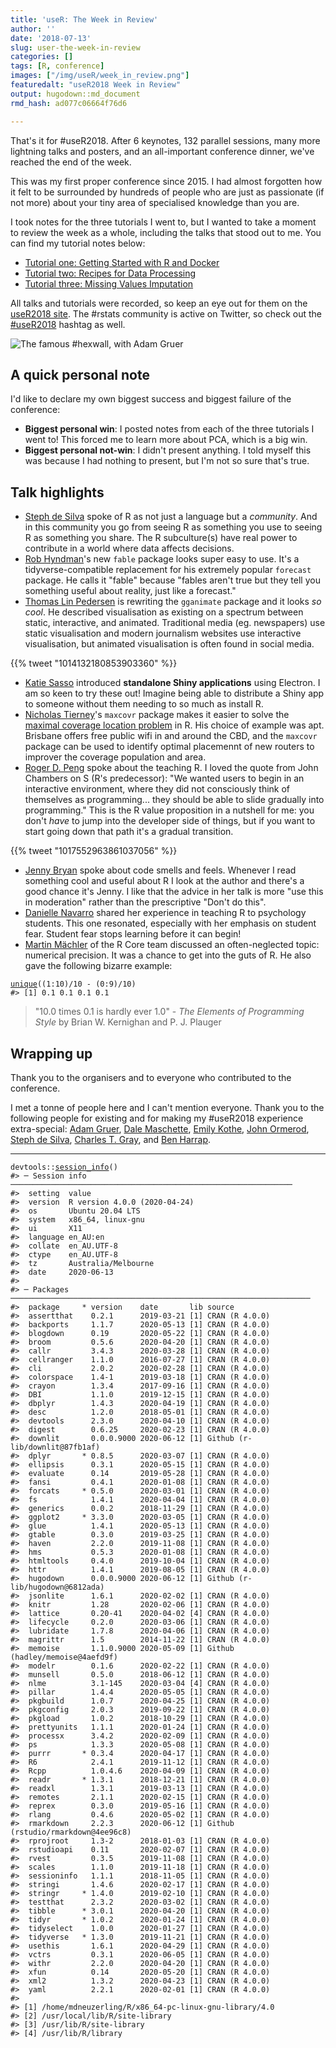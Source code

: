 ```yaml
---
title: 'useR: The Week in Review'
author: ''
date: '2018-07-13'
slug: user-the-week-in-review
categories: []
tags: [R, conference]
images: ["/img/useR/week_in_review.png"]
featuredalt: "useR2018 Week in Review"
output: hugodown::md_document
rmd_hash: ad077c06664f76d6

---
```


That's it for \#useR2018. After 6 keynotes, 132 parallel sessions, many more lightning talks and posters, and an all-important conference dinner, we've reached the end of the week.

This was my first proper conference since 2015. I had almost forgotten how it felt to be surrounded by hundreds of people who are just as passionate (if not more) about your tiny area of specialised knowledge than you are.

I took notes for the three tutorials I went to, but I wanted to take a moment to review the week as a whole, including the talks that stood out to me. You can find my tutorial notes below:

-   [Tutorial one: Getting Started with R and Docker](/post/user-getting-started-with-r-and-docker/)
-   [Tutorial two: Recipes for Data Processing](/post/user-recipes-for-data-processing/)
-   [Tutorial three: Missing Values Imputation](/post/user-missing-values-imputation/)

All talks and tutorials were recorded, so keep an eye out for them on the [useR2018 site](https://user2018.r-project.org/). The \#rstats community is active on Twitter, so check out the [\#useR2018](https://twitter.com/search?q=%23useR2018) hashtag as well.

![The famous \#hexwall, with [Adam Gruer](https://twitter.com/AdamGruer)](img/hexwall.jpg)

A quick personal note
---------------------

I'd like to declare my own biggest success and biggest failure of the conference:

-   **Biggest personal win**: I posted notes from each of the three tutorials I went to! This forced me to learn more about PCA, which is a big win.
-   **Biggest personal not-win**: I didn't present anything. I told myself this was because I had nothing to present, but I'm not so sure that's true.

Talk highlights
---------------

-   [Steph de Silva](https://twitter.com/StephdeSilva) spoke of R as not just a language but a *community*. And in this community you go from seeing R as something you use to seeing R as something you share. The R subculture(s) have real power to contribute in a world where data affects decisions.
-   [Rob Hyndman](https://twitter.com/robjhyndman)'s new `fable` package looks super easy to use. It's a tidyverse-compatible replacement for his extremely popular `forecast` package. He calls it "fable" because "fables aren't true but they tell you something useful about reality, just like a forecast."
-   [Thomas Lin Pedersen](https://twitter.com/thomasp85) is rewriting the `gganimate` package and it looks *so cool*. He described visualisation as existing on a spectrum between static, interactive, and animated. Traditional media (eg. newspapers) use static visualisation and modern journalism websites use interactive visualisation, but animated visualisation is often found in social media.

<div class="highlight">

<!--html_preserve-->
{{% tweet "1014132180853903360" %}}<!--/html_preserve-->

</div>

-   [Katie Sasso](https://twitter.com/KatieSasso) introduced **standalone Shiny applications** using Electron. I am so keen to try these out! Imagine being able to distribute a Shiny app to someone without them needing to so much as install R.
-   [Nicholas Tierney](https://twitter.com/nj_tierney)'s `maxcovr` package makes it easier to solve the [maximal coverage location problem](https://en.wikipedia.org/wiki/Maximum_coverage_problem) in R. His choice of example was apt. Brisbane offers free public wifi in and around the CBD, and the `maxcovr` package can be used to identify optimal placemennt of new routers to improver the coverage population and area.
-   [Roger D. Peng](https://twitter.com/rdpeng) spoke about the teaching R. I loved the quote from John Chambers on S (R's predecessor): "We wanted users to begin in an interactive environment, where they did not consciously think of themselves as programming... they should be able to slide gradually into programming." This is the R value proposition in a nutshell for me: you don't *have* to jump into the developer side of things, but if you want to start going down that path it's a gradual transition.

<div class="highlight">

<!--html_preserve-->
{{% tweet "1017552963861037056" %}}<!--/html_preserve-->

</div>

-   [Jenny Bryan](https://twitter.com/JennyBryan) spoke about code smells and feels. Whenever I read something cool and useful about R I look at the author and there's a good chance it's Jenny. I like that the advice in her talk is more "use this in moderation" rather than the prescriptive "Don't do this".
-   [Danielle Navarro](https://twitter.com/djnavarro) shared her experience in teaching R to psychology students. This one resonated, especially with her emphasis on student fear. Student fear stops learning before it can begin!
-   [Martin Mächler](https://twitter.com/MMaechler) of the R Core team discussed an often-neglected topic: numerical precision. It was a chance to get into the guts of R. He also gave the following bizarre example:

<div class="highlight">

<pre class='chroma'><code class='language-r' data-lang='r'><span class='nf'><a href='https://rdrr.io/r/base/unique.html'>unique</a></span>((<span class='m'>1</span><span class='o'>:</span><span class='m'>10</span>)<span class='o'>/</span><span class='m'>10</span> <span class='o'>-</span> (<span class='m'>0</span><span class='o'>:</span><span class='m'>9</span>)<span class='o'>/</span><span class='m'>10</span>)
<span class='c'>#&gt; [1] 0.1 0.1 0.1 0.1</span></code></pre>

</div>

> "10.0 times 0.1 is hardly ever 1.0" - *The Elements of Programming Style* by Brian W. Kernighan and P. J. Plauger

Wrapping up
-----------

Thank you to the organisers and to everyone who contributed to the conference.

I met a tonne of people here and I can't mention everyone. Thank you to the following people for existing and for making my \#useR2018 experience extra-special: [Adam Gruer](https://twitter.com/AdamGruer), [Dale Maschette](https://twitter.com/Dale_Masch), [Emily Kothe](https://twitter.com/emilyandthelime), [John Ormerod](https://twitter.com/john_t_ormerod), [Steph de Silva](https://twitter.com/StephdeSilva), [Charles T. Gray](https://twitter.com/cantabile), and [Ben Harrap](https://twitter.com/BHarrap).

------------------------------------------------------------------------

<div class="highlight">

<pre class='chroma'><code class='language-r' data-lang='r'><span class='k'>devtools</span>::<span class='nf'><a href='https://rdrr.io/pkg/sessioninfo/man/session_info.html'>session_info</a></span>()
<span class='c'>#&gt; ─ Session info ───────────────────────────────────────────────────────────────</span>
<span class='c'>#&gt;  setting  value                       </span>
<span class='c'>#&gt;  version  R version 4.0.0 (2020-04-24)</span>
<span class='c'>#&gt;  os       Ubuntu 20.04 LTS            </span>
<span class='c'>#&gt;  system   x86_64, linux-gnu           </span>
<span class='c'>#&gt;  ui       X11                         </span>
<span class='c'>#&gt;  language en_AU:en                    </span>
<span class='c'>#&gt;  collate  en_AU.UTF-8                 </span>
<span class='c'>#&gt;  ctype    en_AU.UTF-8                 </span>
<span class='c'>#&gt;  tz       Australia/Melbourne         </span>
<span class='c'>#&gt;  date     2020-06-13                  </span>
<span class='c'>#&gt; </span>
<span class='c'>#&gt; ─ Packages ───────────────────────────────────────────────────────────────────</span>
<span class='c'>#&gt;  package     * version    date       lib source                            </span>
<span class='c'>#&gt;  assertthat    0.2.1      2019-03-21 [1] CRAN (R 4.0.0)                    </span>
<span class='c'>#&gt;  backports     1.1.7      2020-05-13 [1] CRAN (R 4.0.0)                    </span>
<span class='c'>#&gt;  blogdown      0.19       2020-05-22 [1] CRAN (R 4.0.0)                    </span>
<span class='c'>#&gt;  broom         0.5.6      2020-04-20 [1] CRAN (R 4.0.0)                    </span>
<span class='c'>#&gt;  callr         3.4.3      2020-03-28 [1] CRAN (R 4.0.0)                    </span>
<span class='c'>#&gt;  cellranger    1.1.0      2016-07-27 [1] CRAN (R 4.0.0)                    </span>
<span class='c'>#&gt;  cli           2.0.2      2020-02-28 [1] CRAN (R 4.0.0)                    </span>
<span class='c'>#&gt;  colorspace    1.4-1      2019-03-18 [1] CRAN (R 4.0.0)                    </span>
<span class='c'>#&gt;  crayon        1.3.4      2017-09-16 [1] CRAN (R 4.0.0)                    </span>
<span class='c'>#&gt;  DBI           1.1.0      2019-12-15 [1] CRAN (R 4.0.0)                    </span>
<span class='c'>#&gt;  dbplyr        1.4.3      2020-04-19 [1] CRAN (R 4.0.0)                    </span>
<span class='c'>#&gt;  desc          1.2.0      2018-05-01 [1] CRAN (R 4.0.0)                    </span>
<span class='c'>#&gt;  devtools      2.3.0      2020-04-10 [1] CRAN (R 4.0.0)                    </span>
<span class='c'>#&gt;  digest        0.6.25     2020-02-23 [1] CRAN (R 4.0.0)                    </span>
<span class='c'>#&gt;  downlit       0.0.0.9000 2020-06-12 [1] Github (r-lib/downlit@87fb1af)    </span>
<span class='c'>#&gt;  dplyr       * 0.8.5      2020-03-07 [1] CRAN (R 4.0.0)                    </span>
<span class='c'>#&gt;  ellipsis      0.3.1      2020-05-15 [1] CRAN (R 4.0.0)                    </span>
<span class='c'>#&gt;  evaluate      0.14       2019-05-28 [1] CRAN (R 4.0.0)                    </span>
<span class='c'>#&gt;  fansi         0.4.1      2020-01-08 [1] CRAN (R 4.0.0)                    </span>
<span class='c'>#&gt;  forcats     * 0.5.0      2020-03-01 [1] CRAN (R 4.0.0)                    </span>
<span class='c'>#&gt;  fs            1.4.1      2020-04-04 [1] CRAN (R 4.0.0)                    </span>
<span class='c'>#&gt;  generics      0.0.2      2018-11-29 [1] CRAN (R 4.0.0)                    </span>
<span class='c'>#&gt;  ggplot2     * 3.3.0      2020-03-05 [1] CRAN (R 4.0.0)                    </span>
<span class='c'>#&gt;  glue          1.4.1      2020-05-13 [1] CRAN (R 4.0.0)                    </span>
<span class='c'>#&gt;  gtable        0.3.0      2019-03-25 [1] CRAN (R 4.0.0)                    </span>
<span class='c'>#&gt;  haven         2.2.0      2019-11-08 [1] CRAN (R 4.0.0)                    </span>
<span class='c'>#&gt;  hms           0.5.3      2020-01-08 [1] CRAN (R 4.0.0)                    </span>
<span class='c'>#&gt;  htmltools     0.4.0      2019-10-04 [1] CRAN (R 4.0.0)                    </span>
<span class='c'>#&gt;  httr          1.4.1      2019-08-05 [1] CRAN (R 4.0.0)                    </span>
<span class='c'>#&gt;  hugodown      0.0.0.9000 2020-06-12 [1] Github (r-lib/hugodown@6812ada)   </span>
<span class='c'>#&gt;  jsonlite      1.6.1      2020-02-02 [1] CRAN (R 4.0.0)                    </span>
<span class='c'>#&gt;  knitr         1.28       2020-02-06 [1] CRAN (R 4.0.0)                    </span>
<span class='c'>#&gt;  lattice       0.20-41    2020-04-02 [4] CRAN (R 4.0.0)                    </span>
<span class='c'>#&gt;  lifecycle     0.2.0      2020-03-06 [1] CRAN (R 4.0.0)                    </span>
<span class='c'>#&gt;  lubridate     1.7.8      2020-04-06 [1] CRAN (R 4.0.0)                    </span>
<span class='c'>#&gt;  magrittr      1.5        2014-11-22 [1] CRAN (R 4.0.0)                    </span>
<span class='c'>#&gt;  memoise       1.1.0.9000 2020-05-09 [1] Github (hadley/memoise@4aefd9f)   </span>
<span class='c'>#&gt;  modelr        0.1.6      2020-02-22 [1] CRAN (R 4.0.0)                    </span>
<span class='c'>#&gt;  munsell       0.5.0      2018-06-12 [1] CRAN (R 4.0.0)                    </span>
<span class='c'>#&gt;  nlme          3.1-145    2020-03-04 [4] CRAN (R 4.0.0)                    </span>
<span class='c'>#&gt;  pillar        1.4.4      2020-05-05 [1] CRAN (R 4.0.0)                    </span>
<span class='c'>#&gt;  pkgbuild      1.0.7      2020-04-25 [1] CRAN (R 4.0.0)                    </span>
<span class='c'>#&gt;  pkgconfig     2.0.3      2019-09-22 [1] CRAN (R 4.0.0)                    </span>
<span class='c'>#&gt;  pkgload       1.0.2      2018-10-29 [1] CRAN (R 4.0.0)                    </span>
<span class='c'>#&gt;  prettyunits   1.1.1      2020-01-24 [1] CRAN (R 4.0.0)                    </span>
<span class='c'>#&gt;  processx      3.4.2      2020-02-09 [1] CRAN (R 4.0.0)                    </span>
<span class='c'>#&gt;  ps            1.3.3      2020-05-08 [1] CRAN (R 4.0.0)                    </span>
<span class='c'>#&gt;  purrr       * 0.3.4      2020-04-17 [1] CRAN (R 4.0.0)                    </span>
<span class='c'>#&gt;  R6            2.4.1      2019-11-12 [1] CRAN (R 4.0.0)                    </span>
<span class='c'>#&gt;  Rcpp          1.0.4.6    2020-04-09 [1] CRAN (R 4.0.0)                    </span>
<span class='c'>#&gt;  readr       * 1.3.1      2018-12-21 [1] CRAN (R 4.0.0)                    </span>
<span class='c'>#&gt;  readxl        1.3.1      2019-03-13 [1] CRAN (R 4.0.0)                    </span>
<span class='c'>#&gt;  remotes       2.1.1      2020-02-15 [1] CRAN (R 4.0.0)                    </span>
<span class='c'>#&gt;  reprex        0.3.0      2019-05-16 [1] CRAN (R 4.0.0)                    </span>
<span class='c'>#&gt;  rlang         0.4.6      2020-05-02 [1] CRAN (R 4.0.0)                    </span>
<span class='c'>#&gt;  rmarkdown     2.2.3      2020-06-12 [1] Github (rstudio/rmarkdown@4ee96c8)</span>
<span class='c'>#&gt;  rprojroot     1.3-2      2018-01-03 [1] CRAN (R 4.0.0)                    </span>
<span class='c'>#&gt;  rstudioapi    0.11       2020-02-07 [1] CRAN (R 4.0.0)                    </span>
<span class='c'>#&gt;  rvest         0.3.5      2019-11-08 [1] CRAN (R 4.0.0)                    </span>
<span class='c'>#&gt;  scales        1.1.0      2019-11-18 [1] CRAN (R 4.0.0)                    </span>
<span class='c'>#&gt;  sessioninfo   1.1.1      2018-11-05 [1] CRAN (R 4.0.0)                    </span>
<span class='c'>#&gt;  stringi       1.4.6      2020-02-17 [1] CRAN (R 4.0.0)                    </span>
<span class='c'>#&gt;  stringr     * 1.4.0      2019-02-10 [1] CRAN (R 4.0.0)                    </span>
<span class='c'>#&gt;  testthat      2.3.2      2020-03-02 [1] CRAN (R 4.0.0)                    </span>
<span class='c'>#&gt;  tibble      * 3.0.1      2020-04-20 [1] CRAN (R 4.0.0)                    </span>
<span class='c'>#&gt;  tidyr       * 1.0.2      2020-01-24 [1] CRAN (R 4.0.0)                    </span>
<span class='c'>#&gt;  tidyselect    1.0.0      2020-01-27 [1] CRAN (R 4.0.0)                    </span>
<span class='c'>#&gt;  tidyverse   * 1.3.0      2019-11-21 [1] CRAN (R 4.0.0)                    </span>
<span class='c'>#&gt;  usethis       1.6.1      2020-04-29 [1] CRAN (R 4.0.0)                    </span>
<span class='c'>#&gt;  vctrs         0.3.1      2020-06-05 [1] CRAN (R 4.0.0)                    </span>
<span class='c'>#&gt;  withr         2.2.0      2020-04-20 [1] CRAN (R 4.0.0)                    </span>
<span class='c'>#&gt;  xfun          0.14       2020-05-20 [1] CRAN (R 4.0.0)                    </span>
<span class='c'>#&gt;  xml2          1.3.2      2020-04-23 [1] CRAN (R 4.0.0)                    </span>
<span class='c'>#&gt;  yaml          2.2.1      2020-02-01 [1] CRAN (R 4.0.0)                    </span>
<span class='c'>#&gt; </span>
<span class='c'>#&gt; [1] /home/mdneuzerling/R/x86_64-pc-linux-gnu-library/4.0</span>
<span class='c'>#&gt; [2] /usr/local/lib/R/site-library</span>
<span class='c'>#&gt; [3] /usr/lib/R/site-library</span>
<span class='c'>#&gt; [4] /usr/lib/R/library</span></code></pre>

</div>


